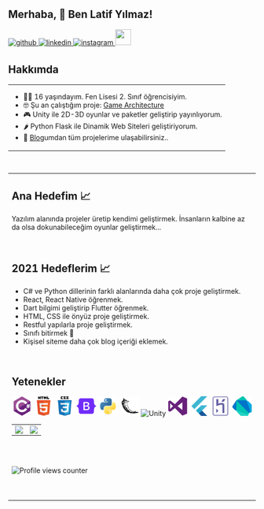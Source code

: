 ## Merhaba, 👋 Ben Latif Yılmaz!  
  

<a href="https://github.com/LatifY" target="_blank">
<img src=https://img.shields.io/badge/github-%2324292e.svg?&style=for-the-badge&logo=github&logoColor=white alt=github style="margin-bottom: 5px;" />
</a>
<a href="https://www.linkedin.com/in/abdullatif-y%C4%B1lmaz-912a6b1b9/" target="_blank">
<img src=https://img.shields.io/badge/linkedin-%231E77B5.svg?&style=for-the-badge&logo=linkedin&logoColor=white alt=linkedin style="margin-bottom: 5px;" />
</a>
<a href="https://instagram.com/latifyilmaza" target="_blank">
<img src=https://img.shields.io/badge/instagram-%23000000.svg?&style=for-the-badge&logo=instagram&logoColor=white alt=instagram style="margin-bottom: 5px;" />
</a>
<a href="https://latifyilmaz.com" target="_blank">
<img src="https://latifyilmaz.com/static/image/favicon.png" style="margin-bottom: 5px;" width="32" height="32"/>
</a>  


## Hakkımda
<table><tr><td valign="top">

-  👦🏻 16 yaşındayım. Fen Lisesi 2. Sınıf öğrencisiyim.
-  🤓 Şu an çalıştığım proje:  [Game Architecture](https://github.com/LatifY/GameArchitecture)
-  🎮 Unity ile 2D-3D oyunlar ve paketler geliştirip yayınlıyorum.
-  🌶 Python Flask ile Dinamik Web Siteleri geliştiriyorum.
-  📰 [Blog](https://latifyilmaz.com)umdan tüm projelerime ulaşabilirsiniz..
</td></tr></table>

<br/>

<table><tr><td valign="top">

## Ana Hedefim 📈

Yazılım alanında projeler üretip kendimi geliştirmek. İnsanların kalbine az da olsa dokunabileceğim oyunlar geliştirmek...

<br>

## 2021 Hedeflerim 📈

-  C# ve Python dillerinin farklı alanlarında daha çok proje geliştirmek.
-  React, React Native öğrenmek.
-  Dart bilgimi geliştirip Flutter öğrenmek.
-  HTML, CSS ile önyüz proje geliştirmek.
-  Restful yapılarla proje geliştirmek.
-  Sınıfı bitirmek 🤨
-  Kişisel siteme daha çok blog içeriği eklemek.

<br/>  


## Yetenekler

<p align="center">
<img src="https://raw.githubusercontent.com/devicons/devicon/master/icons/csharp/csharp-original.svg" alt="C#" width="40">
<img src="https://raw.githubusercontent.com/devicons/devicon/master/icons/html5/html5-original-wordmark.svg" alt="HTML5" width="40"/>
<img src="https://raw.githubusercontent.com/devicons/devicon/master/icons/css3/css3-original-wordmark.svg" alt="CSS3" width="40"/>
<img src="https://github.com/devicons/devicon/blob/master/icons/bootstrap/bootstrap-plain.svg" alt="Bootstrap" width="40"/>
<img src="https://github.com/devicons/devicon/blob/master/icons/python/python-original.svg" alt="Python" width="40"/>
<img src="https://github.com/devicons/devicon/blob/master/icons/flask/flask-original.svg" alt="Flask" width="40"/>
<img src="https://seeklogo.com/images/U/unity-logo-988A22E703-seeklogo.com.png" alt="Unity" width="40"/>
<img src="https://github.com/devicons/devicon/blob/master/icons/visualstudio/visualstudio-plain.svg" alt="Visual Studio" width="40"/>
<img src="https://github.com/devicons/devicon/blob/master/icons/flutter/flutter-original.svg" alt="Flutter" width="40"/>
<img src="https://github.com/devicons/devicon/blob/master/icons/heroku/heroku-original.svg" alt="Heroku" width="40"/>
<img src="https://github.com/devicons/devicon/blob/master/icons/dart/dart-original.svg" alt="Dart" width="40"/>
</p>



<table><tr><td valign="top" width="50%">

<img src="https://github-readme-stats.vercel.app/api?username=LatifY&theme=dark&show_icons=true&count_private=true&hide_border=true" align="left" style="width: 100%" />

</td><td valign="top" width="50%">

<img src="https://github-readme-stats.vercel.app/api/top-langs/?username=LatifY&theme=dark&hide_border=true&layout=compact" align="left" style="width: 100%" />

</td></tr></table>  

<br/>  

  

<br/>  

![Profile views counter](https://komarev.com/ghpvc/?username=LatifY&&style=flat-square)  
  

<br/>  


<br />
